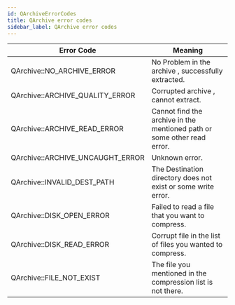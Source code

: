 ```yaml
---
id: QArchiveErrorCodes
title: QArchive error codes
sidebar_label: QArchive error codes
---
```


| Error Code                       	| Meaning                                                                 	|
|----------------------------------	|-------------------------------------------------------------------------	|
| QArchive::NO_ARCHIVE_ERROR       	| No Problem in the archive , successfully extracted.                     	|
| QArchive::ARCHIVE_QUALITY_ERROR  	| Corrupted archive , cannot extract.                                     	|
| QArchive::ARCHIVE_READ_ERROR     	| Cannot find the archive in the mentioned path or some other read error. 	|
| QArchive::ARCHIVE_UNCAUGHT_ERROR 	| Unknown error.                                                          	|   
| QArchive::INVALID_DEST_PATH       | The Destination directory does not exist or some write error.             |
| QArchive::DISK_OPEN_ERROR         | Failed to read a file that you want to compress.                          |
| QArchive::DISK_READ_ERROR         | Corrupt file in the list of files you wanted to compress.                 |
| QArchive::FILE_NOT_EXIST          | The file you mentioned in the compression list is not there.              |
